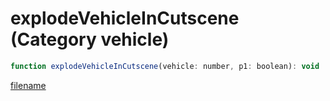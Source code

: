 # explodeVehicleInCutscene (Category vehicle)

```js
function explodeVehicleInCutscene(vehicle: number, p1: boolean): void
```

[filename](explodeVehicleInCutscene_m.md ':include')